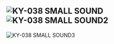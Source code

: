 
![KY-038 SMALL SOUND](https://user-images.githubusercontent.com/77639203/199892064-534ab095-3ffa-459c-824e-41cefea08a99.png)
![KY-038 SMALL SOUND2](https://user-images.githubusercontent.com/77639203/199892079-1d00abed-06f0-486a-84b1-43e90ff0bfc7.png)
---
![KY-038 SMALL SOUND3](https://user-images.githubusercontent.com/77639203/199893390-43ea91a5-fe27-43fe-8469-7bd1b6e491bb.png)
